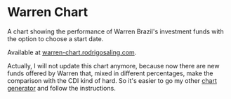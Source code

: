 # Warren Chart
A chart showing the performance of Warren Brazil's investment funds with the option to choose a start date.

Available at [warren-chart.rodrigosaling.com](http://warren-chart.rodrigosaling.com/).

Actually, I will not update this chart anymore, because now there are new funds offered by Warren that, mixed
in different percentages, make the comparison with the CDI kind of hard. So it's easier to go my other [chart
generator](http://warren-chart-2.rodrigosaling.com/) and follow the instructions.
